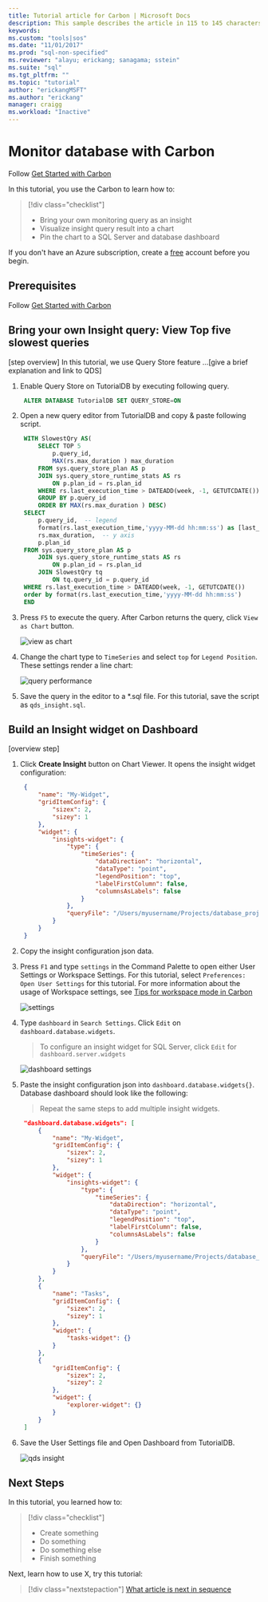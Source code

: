 ```yaml
---
title: Tutorial article for Carbon | Microsoft Docs
description: This sample describes the article in 115 to 145 characters. Validate using Gauntlet toolbar check icon. Use SEO kind of action verbs here.
keywords: 
ms.custom: "tools|sos"
ms.date: "11/01/2017"
ms.prod: "sql-non-specified"
ms.reviewer: "alayu; erickang; sanagama; sstein"
ms.suite: "sql"
ms.tgt_pltfrm: ""
ms.topic: "tutorial"
author: "erickangMSFT"
ms.author: "erickang"
manager: craigg
ms.workload: "Inactive"
---
```


# Monitor database with Carbon
Follow [Get Started with Carbon](./get-started-sql-server.md)

In this tutorial, you use the Carbon to learn how to:
> [!div class="checklist"]
> * Bring your own monitoring query as an insight
> * Visualize insight query result into a chart
> * Pin the chart to a SQL Server and database dashboard

If you don't have an Azure subscription, create a [free](https://azure.microsoft.com/free/) account before you begin.

## Prerequisites
Follow [Get Started with Carbon](./get-started-sql-server.md)

## Bring your own Insight query: View Top five slowest queries
[step overview]
In this tutorial, we use Query Store feature ...[give a brief explanation and link to QDS]

1. Enable Query Store on TutorialDB by executing following query.

   ```sql
    ALTER DATABASE TutorialDB SET QUERY_STORE=ON
   ```
2. Open a new query editor from TutorialDB and copy & paste following script.

   ```sql
    WITH SlowestQry AS( 
        SELECT TOP 5  
            p.query_id, 
            MAX(rs.max_duration ) max_duration 
        FROM sys.query_store_plan AS p    
        JOIN sys.query_store_runtime_stats AS rs    
            ON p.plan_id = rs.plan_id   
        WHERE rs.last_execution_time > DATEADD(week, -1, GETUTCDATE())   
        GROUP BY p.query_id 
        ORDER BY MAX(rs.max_duration ) DESC) 
    SELECT  
        p.query_id,  -- legend 
        format(rs.last_execution_time,'yyyy-MM-dd hh:mm:ss') as [last_execution_time],   -- x axis 
        rs.max_duration,  -- y axis
        p.plan_id 
    FROM sys.query_store_plan AS p    
        JOIN sys.query_store_runtime_stats AS rs    
            ON p.plan_id = rs.plan_id   
        JOIN SlowestQry tq 
            ON tq.query_id = p.query_id 
    WHERE rs.last_execution_time > DATEADD(week, -1, GETUTCDATE())   
    order by format(rs.last_execution_time,'yyyy-MM-dd hh:mm:ss')
    END
   ```
3. Press ```F5``` to execute the query. After Carbon returns the query, click ```View as Chart``` button.

   ![view as chart](./media/tutorial-sql-server/view-as-chart.png)

4. Change the chart type to ```TimeSeries``` and select ```top``` for ```Legend Position```. These settings render a line chart:

   ![query performance](./media/tutorial-sql-server/query-perf.png)

5. Save the query in the editor to a *.sql file. For this tutorial, save the script as ```qds_insight.sql```.

## Build an Insight widget on Dashboard
[overview step]

1. Click **Create Insight** button on Chart Viewer. It opens the insight widget configuration:

   ```json
    {
        "name": "My-Widget",
        "gridItemConfig": {
            "sizex": 2,
            "sizey": 1
        },
        "widget": {
            "insights-widget": {
                "type": {
                    "timeSeries": {
                        "dataDirection": "horizontal",
                        "dataType": "point",
                        "legendPosition": "top",
                        "labelFirstColumn": false,
                        "columnsAsLabels": false
                    }
                },
                "queryFile": "/Users/myusername/Projects/database_project/qds_insight.sql"
            }
        }
    }
   ```
2. Copy the insight configuration json data. 

3. Press ```F1``` and type ```settings``` in the Command Palette to open either User Settings or Workspace Settings. For this tutorial, select ```Preferences: Open User Settings``` for this tutorial. For more information about the usage of Workspace settings, see [Tips for workspace mode in Carbon]()

   ![settings](./media/tutorial-sql-server/settings.png)

4. Type ```dashboard``` in ```Search Settings```. Click ```Edit``` on ```dashboard.database.widgets```. 

   > To configure an insight widget for SQL Server, click ```Edit``` for ```dashboard.server.widgets```

   ![dashboard settings](./media/tutorial-sql-server/dashboard-settings.png)

5. Paste the insight configuration json into ```dashboard.database.widgets{}```. Database dashboard should look like the following:

   > Repeat the same steps to add multiple insight widgets.

   ```json
    "dashboard.database.widgets": [
        {
            "name": "My-Widget",
            "gridItemConfig": {
                "sizex": 2,
                "sizey": 1
            },
            "widget": {
                "insights-widget": {
                    "type": {
                        "timeSeries": {
                            "dataDirection": "horizontal",
                            "dataType": "point",
                            "legendPosition": "top",
                            "labelFirstColumn": false,
                            "columnsAsLabels": false
                        }
                    },
                    "queryFile": "/Users/myusername/Projects/database_project/qds_insight.sql"
                }
            }
        },
        {
            "name": "Tasks",
            "gridItemConfig": {
                "sizex": 2,
                "sizey": 1
            },
            "widget": {
                "tasks-widget": {}
            }
        },
        {
            "gridItemConfig": {
                "sizex": 2,
                "sizey": 2
            },
            "widget": {
                "explorer-widget": {}
            }
        }
    ]
   ```
6. Save the User Settings file and Open Dashboard from TutorialDB.

   ![qds insight](./media/tutorial-sql-server/insight-widget.png) 

## Next Steps
In this tutorial, you learned how to:
> [!div class="checklist"]
> * Create something
> * Do something
> * Do something else
> * Finish something 

Next, learn how to use X, try this tutorial: 
> [!div class="nextstepaction"]
> [What article is next in sequence](tutorial-build-custom-insight-sql-server.md)